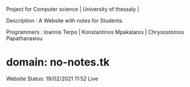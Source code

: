 Project for Computer science | University of thessaly |

Description : A Website with notes for Students. 

Programmers : Ioannis Terpo | Konstantinos Mpakalaros | Chrysostomos Papathanasiou

domain: no-notes.tk
=======================================================
Website Status:
19/02/2021 11:52 Live 
